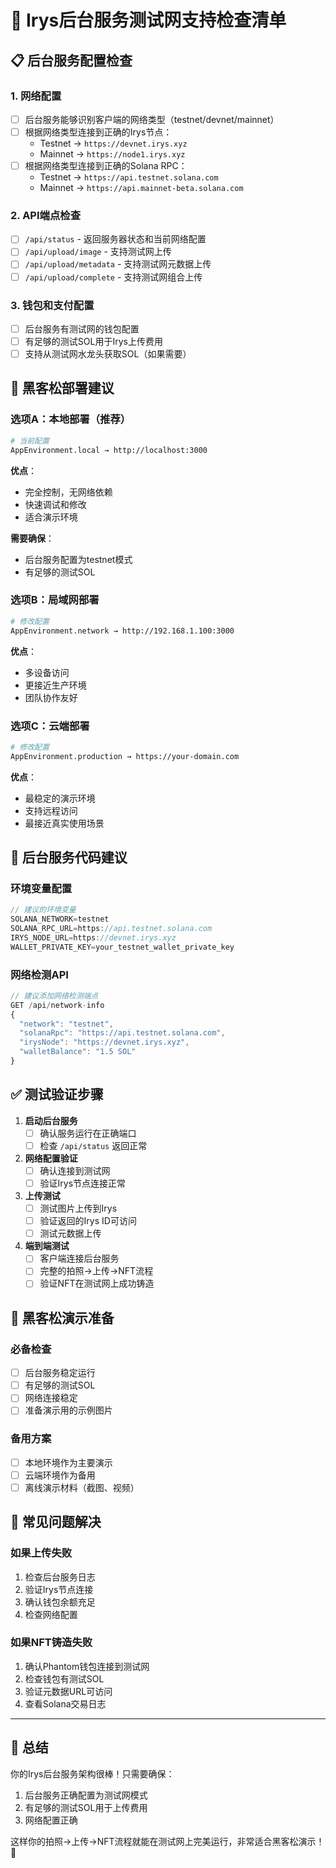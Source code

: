 # 🔧 Irys后台服务测试网支持检查清单

## 📋 **后台服务配置检查**

### 1. **网络配置**
- [ ] 后台服务能够识别客户端的网络类型（testnet/devnet/mainnet）
- [ ] 根据网络类型连接到正确的Irys节点：
  - Testnet → `https://devnet.irys.xyz`
  - Mainnet → `https://node1.irys.xyz`
- [ ] 根据网络类型连接到正确的Solana RPC：
  - Testnet → `https://api.testnet.solana.com`
  - Mainnet → `https://api.mainnet-beta.solana.com`

### 2. **API端点检查**
- [ ] `/api/status` - 返回服务器状态和当前网络配置
- [ ] `/api/upload/image` - 支持测试网上传
- [ ] `/api/upload/metadata` - 支持测试网元数据上传
- [ ] `/api/upload/complete` - 支持测试网组合上传

### 3. **钱包和支付配置**
- [ ] 后台服务有测试网的钱包配置
- [ ] 有足够的测试SOL用于Irys上传费用
- [ ] 支持从测试网水龙头获取SOL（如果需要）

## 🚀 **黑客松部署建议**

### **选项A：本地部署（推荐）**
```bash
# 当前配置
AppEnvironment.local → http://localhost:3000
```
**优点**：
- 完全控制，无网络依赖
- 快速调试和修改
- 适合演示环境

**需要确保**：
- 后台服务配置为testnet模式
- 有足够的测试SOL

### **选项B：局域网部署**
```bash
# 修改配置
AppEnvironment.network → http://192.168.1.100:3000
```
**优点**：
- 多设备访问
- 更接近生产环境
- 团队协作友好

### **选项C：云端部署**
```bash
# 修改配置
AppEnvironment.production → https://your-domain.com
```
**优点**：
- 最稳定的演示环境
- 支持远程访问
- 最接近真实使用场景

## 🔧 **后台服务代码建议**

### **环境变量配置**
```javascript
// 建议的环境变量
SOLANA_NETWORK=testnet
SOLANA_RPC_URL=https://api.testnet.solana.com
IRYS_NODE_URL=https://devnet.irys.xyz
WALLET_PRIVATE_KEY=your_testnet_wallet_private_key
```

### **网络检测API**
```javascript
// 建议添加网络检测端点
GET /api/network-info
{
  "network": "testnet",
  "solanaRpc": "https://api.testnet.solana.com",
  "irysNode": "https://devnet.irys.xyz",
  "walletBalance": "1.5 SOL"
}
```

## ✅ **测试验证步骤**

1. **启动后台服务**
   - [ ] 确认服务运行在正确端口
   - [ ] 检查 `/api/status` 返回正常

2. **网络配置验证**
   - [ ] 确认连接到测试网
   - [ ] 验证Irys节点连接正常

3. **上传测试**
   - [ ] 测试图片上传到Irys
   - [ ] 验证返回的Irys ID可访问
   - [ ] 测试元数据上传

4. **端到端测试**
   - [ ] 客户端连接后台服务
   - [ ] 完整的拍照→上传→NFT流程
   - [ ] 验证NFT在测试网上成功铸造

## 🎯 **黑客松演示准备**

### **必备检查**
- [ ] 后台服务稳定运行
- [ ] 有足够的测试SOL
- [ ] 网络连接稳定
- [ ] 准备演示用的示例图片

### **备用方案**
- [ ] 本地环境作为主要演示
- [ ] 云端环境作为备用
- [ ] 离线演示材料（截图、视频）

## 📝 **常见问题解决**

### **如果上传失败**
1. 检查后台服务日志
2. 验证Irys节点连接
3. 确认钱包余额充足
4. 检查网络配置

### **如果NFT铸造失败**
1. 确认Phantom钱包连接到测试网
2. 检查钱包有测试SOL
3. 验证元数据URL可访问
4. 查看Solana交易日志

---

## 🎉 **总结**

你的Irys后台服务架构很棒！只需要确保：
1. 后台服务正确配置为测试网模式
2. 有足够的测试SOL用于上传费用
3. 网络配置正确

这样你的拍照→上传→NFT流程就能在测试网上完美运行，非常适合黑客松演示！🚀
